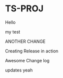 # TS-PROJ

Hello

my test

ANOTHER CHANGE

Creating Release in action

Awesome Change log

updates yeah
